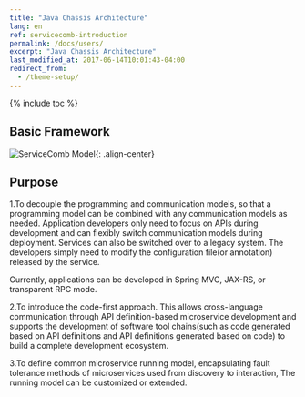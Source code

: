 ```yaml
---
title: "Java Chassis Architecture"
lang: en
ref: servicecomb-introduction
permalink: /docs/users/
excerpt: "Java Chassis Architecture"
last_modified_at: 2017-06-14T10:01:43-04:00
redirect_from:
  - /theme-setup/
---
```


{% include toc %}
## Basic Framework
![ServiceComb Model](/assets/images/servicecomb_mode_en.png){: .align-center}

## Purpose

1.To decouple the programming and communication models, so that a programming model can be combined with any communication models as needed. Application developers only need to focus on APIs during development and can flexibly switch communication models during deployment. Services can also be switched over to a legacy system. The developers simply need to modify the configuration file(or annotation) released by the service.

Currently, applications can be developed in Spring MVC, JAX-RS, or transparent RPC mode.

2.To introduce the code-first approach. This allows cross-language communication through API definition-based microservice development and supports the development of software tool chains(such as code generated based on API definitions and API definitions generated based on code) to build a complete development ecosystem.

3.To define common microservice running model, encapsulating fault tolerance methods of microservices used from discovery to interaction, The running model can be customized or extended.
